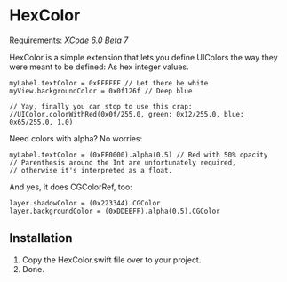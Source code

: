 HexColor
========

Requirements: *XCode 6.0 Beta 7*

HexColor is a simple extension that lets you define UIColors the way they were meant to be defined: As hex integer
values.

```
myLabel.textColor = 0xFFFFFF // Let there be white
myView.backgroundColor = 0x0f126f // Deep blue

// Yay, finally you can stop to use this crap:
//UIColor.colorWithRed(0x0f/255.0, green: 0x12/255.0, blue: 0x65/255.0, 1.0)

```

Need colors with alpha? No worries:

```
myLabel.textColor = (0xFF0000).alpha(0.5) // Red with 50% opacity
// Parenthesis around the Int are unfortunately required, 
// otherwise it's interpreted as a float.

```

And yes, it does CGColorRef, too:

```
layer.shadowColor = (0x223344).CGColor
layer.backgroundColor = (0xDDEEFF).alpha(0.5).CGColor

```

Installation
------------
1. Copy the HexColor.swift file over to your project.
2. Done.


